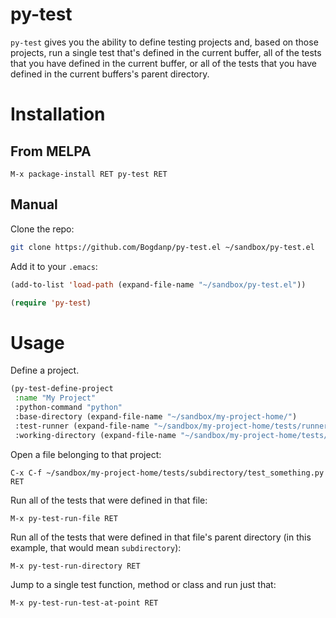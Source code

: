 # py-test

`py-test` gives you the ability to define testing projects and, based
on those projects, run a single test that's defined in the current
buffer, all of the tests that you have defined in the current buffer, or
all of the tests that you have defined in the current buffers's parent
directory.

# Installation

## From MELPA

    M-x package-install RET py-test RET

## Manual

Clone the repo:

```sh
git clone https://github.com/Bogdanp/py-test.el ~/sandbox/py-test.el
```

Add it to your `.emacs`:

```lisp
(add-to-list 'load-path (expand-file-name "~/sandbox/py-test.el"))

(require 'py-test)
```

# Usage

Define a project.

```lisp
(py-test-define-project
 :name "My Project"
 :python-command "python"
 :base-directory (expand-file-name "~/sandbox/my-project-home/")
 :test-runner (expand-file-name "~/sandbox/my-project-home/tests/runner.py")
 :working-directory (expand-file-name "~/sandbox/my-project-home/tests/"))
```

Open a file belonging to that project:

    C-x C-f ~/sandbox/my-project-home/tests/subdirectory/test_something.py RET

Run all of the tests that were defined in that file:

    M-x py-test-run-file RET

Run all of the tests that were defined in that file's parent directory
(in this example, that would mean `subdirectory`):

    M-x py-test-run-directory RET

Jump to a single test function, method or class and run just that:

    M-x py-test-run-test-at-point RET

